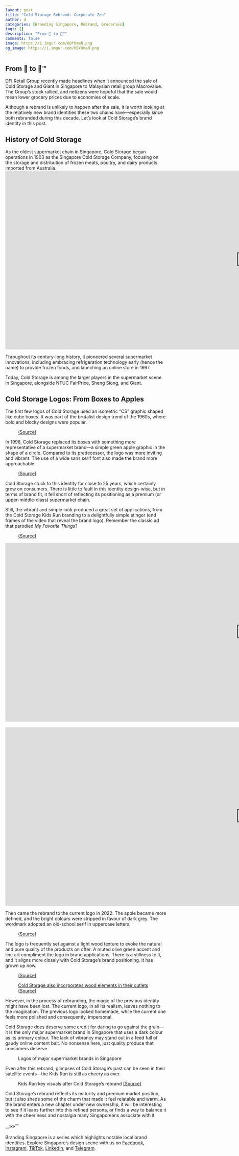 ```yaml
---
layout: post
title: "Cold Storage Rebrand: Corporate Zen"
author: d
categories: [Branding Singapore, Rebrand, Groceries]
tags: []
description: "From 🍏 to 🍏™"
comments: false
image: https://i.imgur.com/UBYUmaN.png
og_image: https://i.imgur.com/UBYUmaN.png
---
```


<h2>From 🍏 to 🍏™</h2>

DFI Retail Group recently made headlines when it announced the sale of Cold Storage and Giant in Singapore to Malaysian retail group Macrovalue. The Group’s stock rallied, and netizens were hopeful that the sale would mean lower grocery prices due to economies of scale.

Although a rebrand is unlikely to happen after the sale, it is worth looking at the relatively new brand identities these two chains have—especially since both rebranded during this decade. Let’s look at Cold Storage’s brand identity in this post.

<h2>History of Cold Storage</h2>
As the oldest supermarket chain in Singapore, Cold Storage began operations in 1903 as the Singapore Cold Storage Company, focusing on the storage and distribution of frozen meats, poultry, and dairy products imported from Australia.

<div class="video-responsive">
  <iframe width="1524" height="560" src="https://www.youtube.com/embed/6bvW4P6lOBc" title="Ever wondered how Singapore’s first supermarket came about 116 years ago?" frameborder="0" allow="accelerometer; autoplay; clipboard-write; encrypted-media; gyroscope; picture-in-picture; web-share" referrerpolicy="strict-origin-when-cross-origin" allowfullscreen></iframe>
</div>

Throughout its century-long history, it pioneered several supermarket innovations, including embracing refrigeration technology early (hence the name) to provide frozen foods, and launching an online store in 1997.

Today, Cold Storage is among the larger players in the supermarket scene in Singapore, alongside NTUC FairPrice, Sheng Siong, and Giant.

<h2>Cold Storage Logos: From Boxes to Apples</h2>

The first few logos of Cold Storage used an isometric “CS” graphic shaped like cube boxes. It was part of the brutalist design trend of the 1960s, where bold and blocky designs were popular.

<figure>
<img src="https://i.imgur.com/rfI5qm8.png" alt="">
<figcaption><a href="https://logos.fandom.com/wiki/Cold_Storage">(Source)</a></figcaption>
</figure>


In 1998, Cold Storage replaced its boxes with something more representative of a supermarket brand—a simple green apple graphic in the shape of a circle. Compared to its predecessor, the logo was more inviting and vibrant. The use of a wide sans serif font also made the brand more approachable.

<figure>
<img src="https://i.imgur.com/HnmjIIG.png" alt="">
<figcaption><a href="https://logos.fandom.com/wiki/Cold_Storage">(Source)</a></figcaption>
</figure>

Cold Storage stuck to this identity for close to 25 years, which certainly grew on consumers. There is little to fault in this identity design-wise, but in terms of brand fit, it fell short of reflecting its positioning as a premium (or upper-middle-class) supermarket chain.

Still, the vibrant and simple look produced a great set of applications, from the Cold Storage Kids Run branding to a delightfully simple stinger (end frames of the video that reveal the brand logo). Remember the classic ad that parodied *My Favorite Things*?

<figure>
<img src="https://i.imgur.com/2Y3k3dX.jpg" alt="">
<figcaption><a href="https://logos.fandom.com/wiki/Cold_Storage">(Source)</a></figcaption>
</figure>

<div class="video-responsive">
  <iframe width="1524" height="560" src="https://www.youtube.com/embed/x1XIfFZFuk4" title="Cold Storage The Fresh News - Salmon" frameborder="0" allow="accelerometer; autoplay; clipboard-write; encrypted-media; gyroscope; picture-in-picture; web-share" referrerpolicy="strict-origin-when-cross-origin" allowfullscreen></iframe>
</div>
<br>
<div class="video-responsive">
  <iframe width="1524" height="560" src="https://www.youtube.com/embed/aMVA-SUd-zg" title="Cold Storage &quot;My Favourite Things&quot; TVC Created by LH.M ( 2010 )" frameborder="0" allow="accelerometer; autoplay; clipboard-write; encrypted-media; gyroscope; picture-in-picture; web-share" referrerpolicy="strict-origin-when-cross-origin" allowfullscreen></iframe>
</div>

Then came the rebrand to the current logo in 2022. The apple became more defined, and the bright colours were stripped in favour of dark grey. The wordmark adopted an old-school serif in uppercase letters.

<figure>
<img src="https://i.imgur.com/CO9WwLI.png" alt="">
<figcaption><a href="https://coldstorage.com.sg/">(Source)</a></figcaption>
</figure>

The logo is frequently set against a light wood texture to evoke the natural and pure quality of the products on offer. A muted olive green accent and line art compliment the logo in brand applications. There is a stillness to it, and it aligns more closely with Cold Storage’s brand positioning. It has grown up now.

<figure>
<img src="https://i.imgur.com/dmDk57R.jpg" alt="">
<figcaption><a href="https://www.facebook.com/sg.coldstorage/">(Source)</a></figcaption>
</figure>

<figure>
<img src="https://i.imgur.com/IQPQSxn.png" alt="">
<figcaption><a href="https://www.facebook.com/sg.coldstorage/photos/pb.100083292761341.-2207520000/6782917805069477/?type=3">Cold Storage also incorporates wood elements in their outlets (Source)</a></figcaption>
</figure>

However, in the process of rebranding, the magic of the previous identity might have been lost. The current logo, in all its realism, leaves nothing to the imagination. The previous logo looked homemade, while the current one feels more polished and consequently, impersonal.

Cold Storage does deserve some credit for daring to go against the grain—it is the only major supermarket brand in Singapore that uses a dark colour as its primary colour. The lack of vibrancy may stand out in a feed full of gaudy online content bait. No nonsense here, just quality produce that consumers deserve.

<figure>
<img src="https://i.imgur.com/Hty6WHW.png" alt="">
<figcaption>Logos of major supermarket brands in Singapore</figcaption>
</figure>



Even after this rebrand, glimpses of Cold Storage’s past can be seen in their satellite events—the Kids Run is still as cheery as ever.

<figure>
<img src="https://i.imgur.com/6j7f1WZ.jpg" alt="">
<figcaption>Kids Run key visuals after Cold Storage’s rebrand <a href="https://www.facebook.com/csgiantkidsrun/">(Source)</a></figcaption>
</figure>


Cold Storage’s rebrand reflects its maturity and premium market position, but it also sheds some of the charm that made it feel relatable and warm. As the brand enters a new chapter under new ownership, it will be interesting to see if it leans further into this refined persona, or finds a way to balance it with the cheeriness and nostalgia many Singaporeans associate with it.

<strong><sub>—</sub>><sub></sub>><sup>—</sup></strong>

Branding Singapore is a series which highlights notable local brand identities. Explore Singapore’s design scene with us on <a href="https://www.facebook.com/DesignInSingapore" target="_blank" rel="noopener noreferrer">Facebook</a>, <a href="https://www.instagram.com/designinsingapore" target="_blank" rel="noopener noreferrer">Instagram</a>, <a href="https://www.tiktok.com/@designinsingapore" target="_blank" rel="noopener noreferrer">TikTok</a>, <a href="https://www.linkedin.com/company/designinsingapore" target="_blank" rel="noopener noreferrer">LinkedIn</a>, and <a href="https://t.me/designinsingapore" target="_blank" rel="noopener noreferrer">Telegram</a>. 

